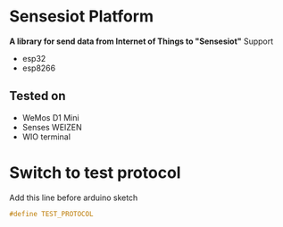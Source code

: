 # Sensesiot Platform

**A library for send data from Internet of Things to "Sensesiot"** Support
- esp32
- esp8266

## Tested on
- WeMos D1 Mini
- Senses WEIZEN
- WIO terminal

# Switch to test protocol

Add this line before arduino sketch

```cpp
#define TEST_PROTOCOL
```
